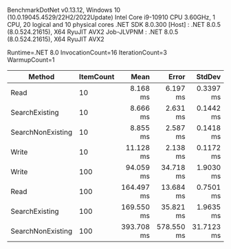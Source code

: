 
BenchmarkDotNet v0.13.12, Windows 10 (10.0.19045.4529/22H2/2022Update)
Intel Core i9-10910 CPU 3.60GHz, 1 CPU, 20 logical and 10 physical cores
.NET SDK 8.0.300
  [Host]     : .NET 8.0.5 (8.0.524.21615), X64 RyuJIT AVX2
  Job-JLVPNM : .NET 8.0.5 (8.0.524.21615), X64 RyuJIT AVX2

Runtime=.NET 8.0  InvocationCount=16  IterationCount=3  
WarmupCount=1  

 Method            | ItemCount | Mean       | Error      | StdDev     |
------------------ |---------- |-----------:|-----------:|-----------:|
 Read              | 10        |   8.168 ms |   6.197 ms |  0.3397 ms |
 SearchExisting    | 10        |   8.666 ms |   2.631 ms |  0.1442 ms |
 SearchNonExisting | 10        |   8.855 ms |   2.587 ms |  0.1418 ms |
 Write             | 10        |  11.128 ms |   2.138 ms |  0.1172 ms |
 Write             | 100       |  94.059 ms |  34.718 ms |  1.9030 ms |
 Read              | 100       | 164.497 ms |  13.684 ms |  0.7501 ms |
 SearchExisting    | 100       | 169.550 ms |  35.821 ms |  1.9635 ms |
 SearchNonExisting | 100       | 393.708 ms | 578.550 ms | 31.7123 ms |
